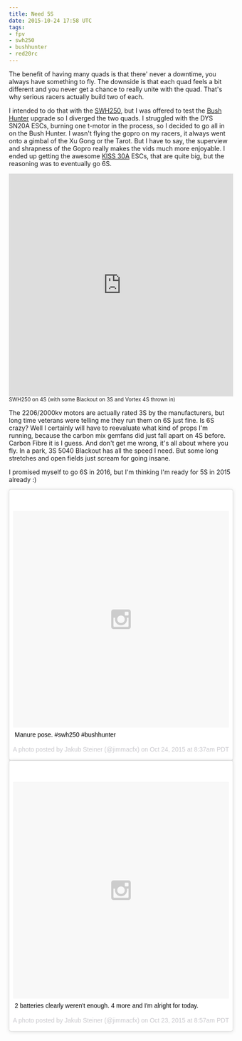 ```yaml
---
title: Need 5S
date: 2015-10-24 17:58 UTC
tags:
- fpv
- swh250
- bushhunter
- red20rc
---
```


The benefit of having many quads is that there' never a downtime, you always have something to fly. The downside is that each quad feels a bit different and you never get a chance to really unite with the quad. That's why serious racers actually build two of each. 

I intended to do that with the [SWH250](http://store.red20rc.org/shop/multirotor-frames/swh250-quadcopter/), but I was offered to test the [Bush Hunter](http://store.red20rc.org/shop/multirotor-frames/swh250-quadcopter/) upgrade so I diverged the two quads. I struggled with the DYS SN20A ESCs, burning one t-motor in the process, so I decided to go all in on the Bush Hunter. I wasn't flying the gopro on my racers, it always went onto a gimbal of the Xu Gong or the Tarot. But I have to say, the superview and shrapness of the Gopro really makes the vids much more enjoyable. I ended up getting the awesome [KISS 30A](http://flyduino.net/KISS-ESC-2-6S-30A_1) ESCs, that are quite big, but the reasoning was to eventually go 6S.

<p class="image full">
<iframe width="100%" height="500" src="https://www.youtube.com/embed/VOBRo_iN_pM" frameborder="0" allowfullscreen>
<a href="https://www.youtube.com/watch?v=VOBRo_iN_pM">SWH250</a></iframe>
<small>SWH250 on 4S (with some Blackout on 3S and Vortex 4S thrown in)</small>
</p>

The 2206/2000kv motors are actually rated 3S by the manufacturers, but long time veterans were telling me they run them on 6S just fine. Is 6S crazy? Well I certainly will have to reevaluate what kind of props I'm running, because the carbon mix gemfans did just fall apart on 4S before. Carbon Fibre it is I guess. And don't get me wrong, it's all about where you fly. In a park, 3S 5040 Blackout has all the speed I need. But some long stretches and open fields just scream for going insane.

I promised myself to go 6S in 2016, but I'm thinking I'm ready for 5S in 2015 already :)

  <p><div class="row">
    <div class="6u">
      <blockquote class="instagram-media" data-instgrm-captioned data-instgrm-version="5" style=" background:#FFF; border:0; border-radius:3px; box-shadow:0 0 1px 0 rgba(0,0,0,0.5),0 1px 10px 0 rgba(0,0,0,0.15); margin: 1px; max-width:658px; padding:0; width:99.375%; width:-webkit-calc(100% - 2px); width:calc(100% - 2px);"><div style="padding:8px;"> <div style=" background:#F8F8F8; line-height:0; margin-top:40px; padding:50.0% 0; text-align:center; width:100%;"> <div style=" background:url(data:image/png;base64,iVBORw0KGgoAAAANSUhEUgAAACwAAAAsCAMAAAApWqozAAAAGFBMVEUiIiI9PT0eHh4gIB4hIBkcHBwcHBwcHBydr+JQAAAACHRSTlMABA4YHyQsM5jtaMwAAADfSURBVDjL7ZVBEgMhCAQBAf//42xcNbpAqakcM0ftUmFAAIBE81IqBJdS3lS6zs3bIpB9WED3YYXFPmHRfT8sgyrCP1x8uEUxLMzNWElFOYCV6mHWWwMzdPEKHlhLw7NWJqkHc4uIZphavDzA2JPzUDsBZziNae2S6owH8xPmX8G7zzgKEOPUoYHvGz1TBCxMkd3kwNVbU0gKHkx+iZILf77IofhrY1nYFnB/lQPb79drWOyJVa/DAvg9B/rLB4cC+Nqgdz/TvBbBnr6GBReqn/nRmDgaQEej7WhonozjF+Y2I/fZou/qAAAAAElFTkSuQmCC); display:block; height:44px; margin:0 auto -44px; position:relative; top:-22px; width:44px;"></div></div> <p style=" margin:8px 0 0 0; padding:0 4px;"> <a href="https://instagram.com/p/9OcHgXkKAV/" style=" color:#000; font-family:Arial,sans-serif; font-size:14px; font-style:normal; font-weight:normal; line-height:17px; text-decoration:none; word-wrap:break-word;" target="_blank">Manure pose. #swh250 #bushhunter</a></p> <p style=" color:#c9c8cd; font-family:Arial,sans-serif; font-size:14px; line-height:17px; margin-bottom:0; margin-top:8px; overflow:hidden; padding:8px 0 7px; text-align:center; text-overflow:ellipsis; white-space:nowrap;">A photo posted by Jakub Steiner (@jimmacfx) on <time style=" font-family:Arial,sans-serif; font-size:14px; line-height:17px;" datetime="2015-10-24T15:37:07+00:00">Oct 24, 2015 at 8:37am PDT</time></p></div></blockquote>
    </div>
    <div class="6u">
      <blockquote class="instagram-media" data-instgrm-captioned data-instgrm-version="5" style=" background:#FFF; border:0; border-radius:3px; box-shadow:0 0 1px 0 rgba(0,0,0,0.5),0 1px 10px 0 rgba(0,0,0,0.15); margin: 1px; max-width:658px; padding:0; width:99.375%; width:-webkit-calc(100% - 2px); width:calc(100% - 2px);"><div style="padding:8px;"> <div style=" background:#F8F8F8; line-height:0; margin-top:40px; padding:50.0% 0; text-align:center; width:100%;"> <div style=" background:url(data:image/png;base64,iVBORw0KGgoAAAANSUhEUgAAACwAAAAsCAMAAAApWqozAAAAGFBMVEUiIiI9PT0eHh4gIB4hIBkcHBwcHBwcHBydr+JQAAAACHRSTlMABA4YHyQsM5jtaMwAAADfSURBVDjL7ZVBEgMhCAQBAf//42xcNbpAqakcM0ftUmFAAIBE81IqBJdS3lS6zs3bIpB9WED3YYXFPmHRfT8sgyrCP1x8uEUxLMzNWElFOYCV6mHWWwMzdPEKHlhLw7NWJqkHc4uIZphavDzA2JPzUDsBZziNae2S6owH8xPmX8G7zzgKEOPUoYHvGz1TBCxMkd3kwNVbU0gKHkx+iZILf77IofhrY1nYFnB/lQPb79drWOyJVa/DAvg9B/rLB4cC+Nqgdz/TvBbBnr6GBReqn/nRmDgaQEej7WhonozjF+Y2I/fZou/qAAAAAElFTkSuQmCC); display:block; height:44px; margin:0 auto -44px; position:relative; top:-22px; width:44px;"></div></div> <p style=" margin:8px 0 0 0; padding:0 4px;"> <a href="https://instagram.com/p/9L5rZjkKNU/" style=" color:#000; font-family:Arial,sans-serif; font-size:14px; font-style:normal; font-weight:normal; line-height:17px; text-decoration:none; word-wrap:break-word;" target="_blank">2 batteries clearly weren&#39;t enough. 4 more and I&#39;m alright for today.</a></p> <p style=" color:#c9c8cd; font-family:Arial,sans-serif; font-size:14px; line-height:17px; margin-bottom:0; margin-top:8px; overflow:hidden; padding:8px 0 7px; text-align:center; text-overflow:ellipsis; white-space:nowrap;">A photo posted by Jakub Steiner (@jimmacfx) on <time style=" font-family:Arial,sans-serif; font-size:14px; line-height:17px;" datetime="2015-10-23T15:57:42+00:00">Oct 23, 2015 at 8:57am PDT</time></p></div></blockquote>
    </div>
  </div></p>
<script async defer src="//platform.instagram.com/en_US/embeds.js"></script>
